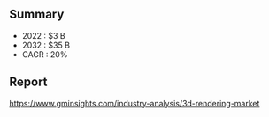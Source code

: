 

## Summary
- 2022 : $3 B
- 2032 : $35 B
- CAGR : 20%

## Report
https://www.gminsights.com/industry-analysis/3d-rendering-market